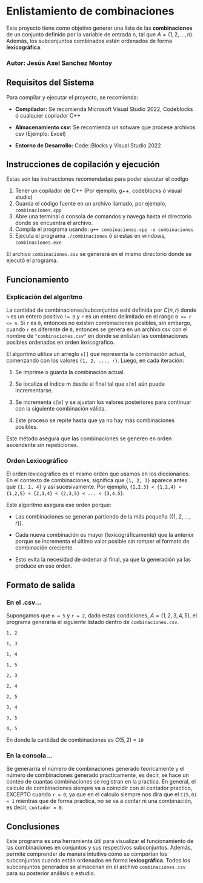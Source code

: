 # Enlistamiento de combinaciones
Este proyecto tiene como objetivo generar una lista de las **combinaciones** de un conjunto definido por la variable de entrada n, tal que $A=(1, 2, ..., n)$. Además, los subconjuntos combinados están ordenados de forma **lexicográfica**.

### Autor: Jesús Axel Sanchez Montoy

## Requisitos del Sistema

Para compilar y ejecutar el proyecto, se recomienda:

- **Compilador:** Se recomienda Microsoft Visual Studio 2022, Codeblocks ó cualquier copilador C++

- **Almacenamiento csv:** Se recomienda un sotware que procese archivos csv (Ejemplo: Excel)

- **Entorno de Desarrollo:** Code::Blocks y Visual Studio 2022
 
## Instrucciones de copilación y ejecución
Estas son las instrucciones recomendadas para poder ejecutar el codigo
1. Tener un copilador de C++ (Por ejemplo, g++, codeblocks ó visual studio)
2. Guarda el código fuente en un archivo llamado, por ejemplo, `combinaciones.cpp`
3. Abre una terminal o consola de comandos y navega hasta el directorio donde se encuentra el archivo.
4. Compila el programa usando: `g++ combinaciones.cpp -o combinaciones`
5. Ejecuta el programa `./combinaciones` ó si estas en windows, `combinaciones.exe`

El archivo `combinaciones.csv` se generará en el mismo directorio donde se ejecutó el programa.

## Funcionamiento
### Explicación del algoritmo
La cantidad de combinaciones/subconjuntos está definida por $`C (n,r)`$ donde `n` es un entero positivo `!= 0` y `r` es un entero delimitado en el rango `0 <= r <= n`.
Si `r` es `0`, entonces no existen combinaciones posibles, sin embargo, cuando `r` es diferente de `0`, entonces se genera en un archivo csv con el nombre de `"combinaciones.csv"` en donde se enlistan las combinaciones posibles ordenados en orden lexicografico.

El algoritmo utiliza un arreglo `s[]` que representa la combinación actual, comenzando con los valores `{1, 2, ..., r}`. Luego, en cada iteración:
1. Se imprime o guarda la combinación actual.

2. Se localiza el índice m desde el final tal que `s[m]` aún puede incrementarse.

3. Se incrementa `s[m]` y se ajustan los valores posteriores para continuar con la siguiente combinación válida.

4. Este proceso se repite hasta que ya no hay más combinaciones posibles.

Este método asegura que las combinaciones se generen en orden ascendente sin repeticiones.

### Orden Lexicográfico
El orden lexicográfico es el mismo orden que usamos en los diccionarios. En el contexto de combinaciones, significa que `{1, 2, 3}` aparece antes que `{1, 2, 4}` y así sucesivamente.
Por ejemplo, `{1,2,3} < {1,2,4} < {1,2,5} < {2,3,4} < {2,3,5} < ... < {3,4,5}`. 

Este algoritmo asegura ese orden porque:

- Las combinaciones se generan partiendo de la más pequeña ({1, 2, ..., r}).

- Cada nueva combinación es mayor (lexicográficamente) que la anterior porque se incrementa el último valor posible sin romper el formato de combinación creciente.

- Esto evita la necesidad de ordenar al final, ya que la generación ya las produce en ese orden.

## Formato de salida
### En el .csv...
Supongamos que `n = 5` y `r = 2`, dado estas condiciones,  $A=(1,2,3,4,5)$, el programa generaría el siguiente listado dentro de `combinaciones.csv`.

`1, 2`

`1, 3`

`1, 4`

`1, 5`

`2, 3`

`2, 4`

`2, 5`

`3, 4`

`3, 5`

`4, 5`

En donde la cantidad de combinaciones es $C(5,2)$ = `10`

### En la consola...
Se generarría el número de combinaciones generado teoricamente y el número de combinaciones generado practicamente, es decir, se hace un conteo de cuantas combinaciones se registran en la practica.
En general, el calculo de combinaciones siempre va a coincidir con el contador practico, EXCEPTO cuando `r = 0`, ya que en el calculo siempre nos dira que el `C(5,0) = 1` mientras que de forma practica, no se va a contar ni una combinación, es decir, `contador = 0`.

## Conclusiones
Este programa es una herramienta útil para visualizar el funcionamiento de las combinaciones en conjuntos y sus respectivos subconjuntos. Además, permite comprender de manera intuitiva cómo se comportan los subconjuntos cuando están ordenados en forma **lexicográfica**. Todos los subconjuntos generados se almacenan en el archivo `combinaciones.csv` para su posterior análisis o estudio.
